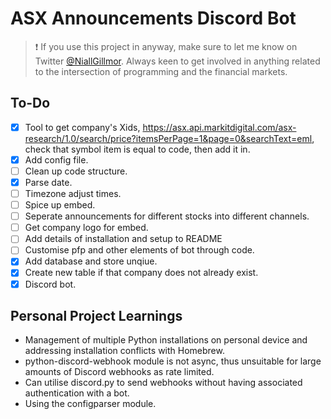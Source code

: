 # ASX Announcements Discord Bot

> :exclamation: If you use this project in anyway, make sure to let me know on Twitter [@NiallGillmor](https://twitter.com/NiallGillmor). Always keen to get involved in anything related to the intersection of programming and the financial markets.

## To-Do

- [x] Tool to get company's Xids, https://asx.api.markitdigital.com/asx-research/1.0/search/price?itemsPerPage=1&page=0&searchText=eml, check that symbol item is equal to code, then add it in.
- [x] Add config file.
- [ ] Clean up code structure.
- [x] Parse date.
- [ ] Timezone adjust times.
- [ ] Spice up embed.
- [ ] Seperate announcements for different stocks into different channels.
- [ ] Get company logo for embed.
- [ ] Add details of installation and setup to README
- [ ] Customise pfp and other elements of bot through code.
- [x] Add database and store unqiue.
- [x] Create new table if that company does not already exist.
- [x] Discord bot.

## Personal Project Learnings

- Management of multiple Python installations on personal device and addressing installation conflicts with Homebrew.
- python-discord-webhook module is not async, thus unsuitable for large amounts of Discord webhooks as rate limited.
- Can utilise discord.py to send webhooks without having associated authentication with a bot.
- Using the configparser module.
